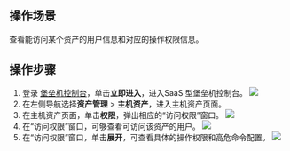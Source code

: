 ## 操作场景
查看能访问某个资产的用户信息和对应的操作权限信息。




## 操作步骤
1. 登录 [堡垒机控制台](https://console.cloud.tencent.com/dsgc/bh)，单击**立即进入**，进入SaaS 型堡垒机控制台。
![](https://qcloudimg.tencent-cloud.cn/raw/b2f6673b0cad7c2f423a6b6e287179af.png)
2. 在左侧导航选择**资产管理** > **主机资产**，进入主机资产页面。
3. 在主机资产页面，单击**权限**，弹出相应的“访问权限”窗口。
![](https://qcloudimg.tencent-cloud.cn/raw/8a08c279f8b47d4d523a2ad90d9c4272.png)
4.  在“访问权限”窗口，可够查看可访问该资产的用户。
![](https://qcloudimg.tencent-cloud.cn/raw/b4791519c24bd7e1b1acd75225f57659.png)
5. 在“访问权限”窗口，单击**展开**，可查看具体的操作权限和高危命令配置。
![](https://qcloudimg.tencent-cloud.cn/raw/ac9f65e71267a775c9c02d2e86248bfa.png)


